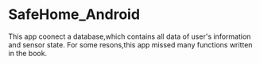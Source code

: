 # SafeHome_Android
This app coonect a database,which contains all data of user's information and sensor state.
For some resons,this app missed many functions written in the book.
